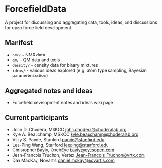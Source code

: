 ForcefieldData
==============

A project for discussing and aggregating data, tools, ideas, and discussions for open force field development.

## Manifest

* `nmr/` - NMR data
* `qm/` - QM data and tools
* `density/` - density data for binary mixtures
* `ideas/` - various ideas explored (e.g. atom type sampling, Bayesian parameterization)

## Aggregated notes and ideas

* Forcefield development notes and ideas wiki page

## Current participants

* John D. Chodera, MSKCC <john.chodera@choderalab.org>
* Kyle A. Beauchamp, MSKCC <kyle.beauchamp@choderalab.org>
* Vijay S. Pande, Stanford <pande@stanford.edu>
* Lee-Ping Wang, Stanford <leeping@stanford.edu>
* Christopher Bayly, OpenEye <bayly@eyesopen.com>
* Jean-Francois Truchon, Vertex <Jean-Francois_Truchon@vrtx.com>
* Dan MacKay, Novartis <daniel.mckay@novartis.com>

